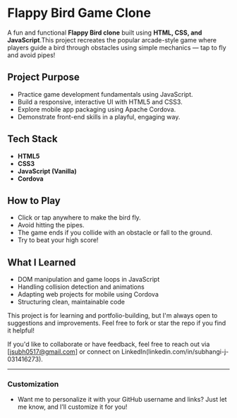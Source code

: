 # Flappy Bird Game Clone
A fun and functional **Flappy Bird clone** built using **HTML, CSS, and JavaScript**.This project recreates the popular arcade-style game where players guide a bird through obstacles using simple mechanics — tap to fly and avoid pipes!

## Project Purpose
- Practice game development fundamentals using JavaScript.
- Build a responsive, interactive UI with HTML5 and CSS3.
- Explore mobile app packaging using Apache Cordova.
- Demonstrate front-end skills in a playful, engaging way.

## Tech Stack  
- **HTML5**
- **CSS3**
- **JavaScript (Vanilla)**
- **Cordova**

## How to Play  
- Click or tap anywhere to make the bird fly.
- Avoid hitting the pipes.
- The game ends if you collide with an obstacle or fall to the ground.
- Try to beat your high score!

## What I Learned

- DOM manipulation and game loops in JavaScript
- Handling collision detection and animations
- Adapting web projects for mobile using Cordova
- Structuring clean, maintainable code

This project is for learning and portfolio-building, but I'm always open to suggestions and improvements. Feel free to fork or star the repo if you find it helpful!  

If you'd like to collaborate or have feedback, feel free to reach out via [jsubh0517@gmail.com] or connect on LinkedIn(linkedin.com/in/subhangi-j-031416273).


---

### Customization

- Want me to personalize it with your GitHub username and links?
Just let me know, and I’ll customize it for you!

